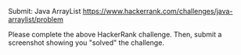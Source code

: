 Submit: Java ArrayList
https://www.hackerrank.com/challenges/java-arraylist/problem

Please complete the above HackerRank challenge. Then, submit a screenshot showing you "solved" the challenge. 
